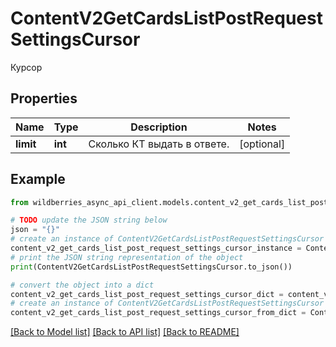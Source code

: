 # ContentV2GetCardsListPostRequestSettingsCursor

Курсор 

## Properties

Name | Type | Description | Notes
------------ | ------------- | ------------- | -------------
**limit** | **int** | Сколько КТ выдать в ответе. | [optional] 

## Example

```python
from wildberries_async_api_client.models.content_v2_get_cards_list_post_request_settings_cursor import ContentV2GetCardsListPostRequestSettingsCursor

# TODO update the JSON string below
json = "{}"
# create an instance of ContentV2GetCardsListPostRequestSettingsCursor from a JSON string
content_v2_get_cards_list_post_request_settings_cursor_instance = ContentV2GetCardsListPostRequestSettingsCursor.from_json(json)
# print the JSON string representation of the object
print(ContentV2GetCardsListPostRequestSettingsCursor.to_json())

# convert the object into a dict
content_v2_get_cards_list_post_request_settings_cursor_dict = content_v2_get_cards_list_post_request_settings_cursor_instance.to_dict()
# create an instance of ContentV2GetCardsListPostRequestSettingsCursor from a dict
content_v2_get_cards_list_post_request_settings_cursor_from_dict = ContentV2GetCardsListPostRequestSettingsCursor.from_dict(content_v2_get_cards_list_post_request_settings_cursor_dict)
```
[[Back to Model list]](../README.md#documentation-for-models) [[Back to API list]](../README.md#documentation-for-api-endpoints) [[Back to README]](../README.md)


